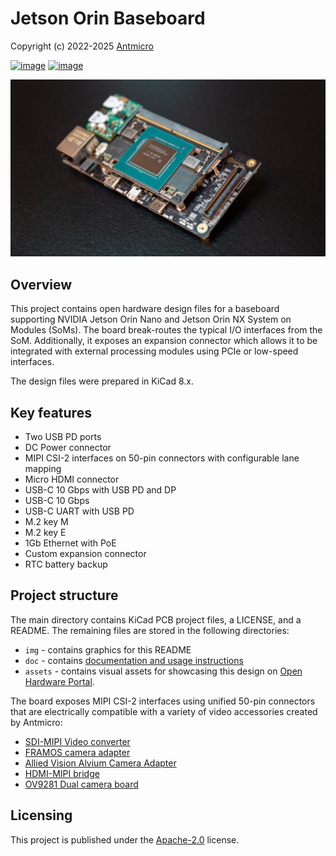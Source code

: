 # Jetson Orin Baseboard

Copyright (c) 2022-2025 [Antmicro](https://www.antmicro.com)

[![image](https://img.shields.io/badge/View%20on-Antmicro%20Open%20Hardware%20Portal-332d37?style=flat-square)](https://openhardware.antmicro.com/boards/jetson-orin-baseboard)
[![image](https://img.shields.io/badge/View%20on-Antmicro%20Open%20Source%20Portal-332d37?style=flat-square)](https://opensource.antmicro.com/projects/jetson-orin-baseboard)

![](img/jetson-orin-baseboard-photo.png)

## Overview

This project contains open hardware design files for a baseboard supporting NVIDIA Jetson Orin Nano and Jetson Orin NX System on Modules (SoMs).
The board break-routes the typical I/O interfaces from the SoM.
Additionally, it exposes an expansion connector which allows it to be integrated with external processing modules using PCIe or low-speed interfaces.

The design files were prepared in KiCad 8.x.

## Key features

* Two USB PD ports
* DC Power connector
* MIPI CSI-2 interfaces on 50-pin connectors with configurable lane mapping
* Micro HDMI connector
* USB-C 10 Gbps with USB PD and DP
* USB-C 10 Gbps
* USB-C UART with USB PD
* M.2 key M
* M.2 key E
* 1Gb Ethernet with PoE
* Custom expansion connector
* RTC battery backup

## Project structure

The main directory contains KiCad PCB project files, a LICENSE, and a README.
The remaining files are stored in the following directories:

* `img` - contains graphics for this README
* `doc` - contains [documentation and usage instructions](https://antmicro.github.io/jetson-orin-baseboard)
* `assets` - contains visual assets for showcasing this design on [Open Hardware Portal](https://openhardware.antmicro.com/boards/jetson-orin-baseboard/?tab=features&view=top-ortho).

The board exposes MIPI CSI-2 interfaces using unified 50-pin connectors that are electrically compatible with a variety of video accessories created by Antmicro:

* [SDI-MIPI Video converter](https://github.com/antmicro/sdi-mipi-video-converter)
* [FRAMOS camera adapter](https://github.com/antmicro/framos-csi-adapter)
* [Allied Vision Alvium Camera Adapter](https://github.com/antmicro/alvium-flexible-csi-adapter)
* [HDMI-MIPI bridge](https://github.com/antmicro/hdmi-mipi-bridge)
* [OV9281 Dual camera board](https://github.com/antmicro/ov9281-camera-board)

## Licensing

This project is published under the [Apache-2.0](LICENSE) license.

